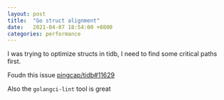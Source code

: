 ```yaml
---
layout: post
title:  "Go struct alignment"
date:   2021-04-07 18:54:00 +0800
categories: performance
---
```


I was trying to optimize structs in tidb, I need to find some critical paths first.

Foudn this issue [pingcap/tidb#11629](https://github.com/pingcap/tidb/pull/11629)

Also the `golangci-lint` tool is great
